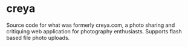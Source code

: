 # creya
Source code for what was formerly creya.com, a photo sharing and critiquing web application for photography enthusiasts. Supports flash based file photo uploads. 
